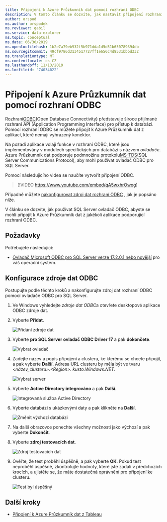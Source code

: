 ```yaml
---
title: Připojení k Azure Průzkumník dat pomocí rozhraní ODBC
description: V tomto článku se dozvíte, jak nastavit připojení rozhraní ODBC (Open Database Connectivity) k Azure Průzkumník dat.
author: orspod
ms.author: orspodek
ms.reviewer: gabil
ms.service: data-explorer
ms.topic: conceptual
ms.date: 06/30/2019
ms.openlocfilehash: 1b2e7a79eb932f5b971dda1d5d51b650789394db
ms.sourcegitcommit: 49cf9786d3134517727ff1e656c4d8531bbbd332
ms.translationtype: MT
ms.contentlocale: cs-CZ
ms.lasthandoff: 11/13/2019
ms.locfileid: "74034022"
---
```

# <a name="connect-to-azure-data-explorer-with-odbc"></a>Připojení k Azure Průzkumník dat pomocí rozhraní ODBC

Rozhraní[ODBC](/sql/odbc/reference/odbc-overview)(Open Database Connectivity) představuje široce přijímané rozhraní API (Application Programming Interface) pro přístup k databázi. Pomocí rozhraní ODBC se můžete připojit k Azure Průzkumník dat z aplikací, které nemají vyhrazený konektor.

Na pozadí aplikace volají funkce v rozhraní ODBC, které jsou implementovány v modulech specifických pro databázi s názvem *ovladače*. Azure Průzkumník dat podporuje podmnožinu protokolu[MS-TDS](/azure/kusto/api/tds/)(SQL Server Communications Protocol), aby mohl používat ovladač ODBC pro SQL Server.

Pomocí následujícího videa se naučíte vytvořit připojení ODBC. 

> [!VIDEO https://www.youtube.com/embed/qA5wxhrOwog]

Případně můžete [nakonfigurovat zdroj dat rozhraní ODBC](#configure-the-odbc-data-source) , jak je popsáno níže. 

V článku se dozvíte, jak používat SQL Server ovladač ODBC, abyste se mohli připojit k Azure Průzkumník dat z jakékoli aplikace podporující rozhraní ODBC. 

## <a name="prerequisites"></a>Požadavky

Potřebujete následující:

* [Ovladač Microsoft ODBC pro SQL Server verze 17.2.0.1 nebo novější](/sql/connect/odbc/download-odbc-driver-for-sql-server) pro váš operační systém.

## <a name="configure-the-odbc-data-source"></a>Konfigurace zdroje dat ODBC

Postupujte podle těchto kroků a nakonfigurujte zdroj dat rozhraní ODBC pomocí ovladače ODBC pro SQL Server.

1. Ve Windows vyhledejte *zdroje dat ODBC*a otevřete desktopové aplikace ODBC zdroje dat.

1. Vyberte **Přidat**.

    ![Přidání zdroje dat](media/connect-odbc/add-data-source.png)

1. Vyberte **pro SQL Server ovladač ODBC Driver 17** a pak **dokončete**.

    ![Vybrat ovladač](media/connect-odbc/select-driver.png)

1. Zadejte název a popis připojení a clusteru, ke kterému se chcete připojit, a pak vyberte **Další**. Adresa URL clusteru by měla být ve tvaru *\<název_clusteru\>.\<Region\>. kusto.Windows.NET*.

    ![Vybrat server](media/connect-odbc/select-server.png)

1. Vyberte **Active Directory integrováno** a pak **Další**.

    ![Integrovaná služba Active Directory](media/connect-odbc/active-directory-integrated.png)

1. Vyberte databázi s ukázkovými daty a pak klikněte na **Další**.

    ![Změnit výchozí databázi](media/connect-odbc/change-default-database.png)

1. Na další obrazovce ponechte všechny možnosti jako výchozí a pak vyberte **Dokončit**.

1. Vyberte **zdroj testovacích dat**.

    ![Zdroj testovacích dat](media/connect-odbc/test-data-source.png)

1. Ověřte, že test proběhl úspěšně, a pak vyberte **OK**. Pokud test neproběhl úspěšně, zkontrolujte hodnoty, které jste zadali v předchozích krocích, a ujistěte se, že máte dostatečná oprávnění pro připojení ke clusteru.

    ![Test byl úspěšný](media/connect-odbc/test-succeeded.png)

## <a name="next-steps"></a>Další kroky

* [Připojení k Azure Průzkumník dat z Tableau](tableau.md)